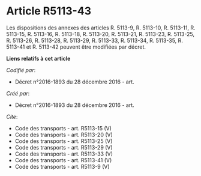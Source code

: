 # Article R5113-43

Les dispositions des annexes des articles R. 5113-9, R. 5113-10, R. 5113-11, R. 5113-15, R. 5113-16, R. 5113-18, R. 5113-20,
R. 5113-21, R. 5113-23, R. 5113-25, R. 5113-26, R. 5113-28, R. 5113-29, R. 5113-33, R. 5113-34, R. 5113-35, R. 5113-41 et R.
5113-42 peuvent être modifiées par décret.

**Liens relatifs à cet article**

_Codifié par_:

  - Décret n°2016-1893 du 28 décembre 2016 - art.

_Créé par_:

  - Décret n°2016-1893 du 28 décembre 2016 - art.

_Cite_:

  - Code des transports - art. R5113-15 (V)
  - Code des transports - art. R5113-20 (V)
  - Code des transports - art. R5113-25 (V)
  - Code des transports - art. R5113-29 (V)
  - Code des transports - art. R5113-33 (V)
  - Code des transports - art. R5113-41 (V)
  - Code des transports - art. R5113-9 (V)
